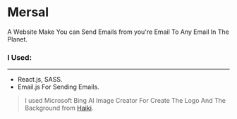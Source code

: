 # Mersal 
A Website Make You can Send Emails from you're Email To Any Email In The Planet.

### I Used:
__________________

- React.js, SASS.
- Email.js For Sending Emails.

> I used Microsoft Bing AI Image Creator For Create The Logo And The Background from [Haiki](https://app.haikei.app/).
